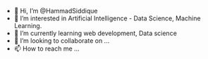 - 👋 Hi, I’m @HammadSiddique
- 👀 I’m interested in Artificial Intelligence - Data Science, Machine Learning. 
- 🌱 I’m currently learning web development, Data science
- 💞️ I’m looking to collaborate on ...
- 📫 How to reach me ...

<!---
HammadSiddique/HammadSiddique is a ✨ special ✨ repository because its `README.md` (this file) appears on your GitHub profile.
You can click the Preview link to take a look at your changes.
--->
